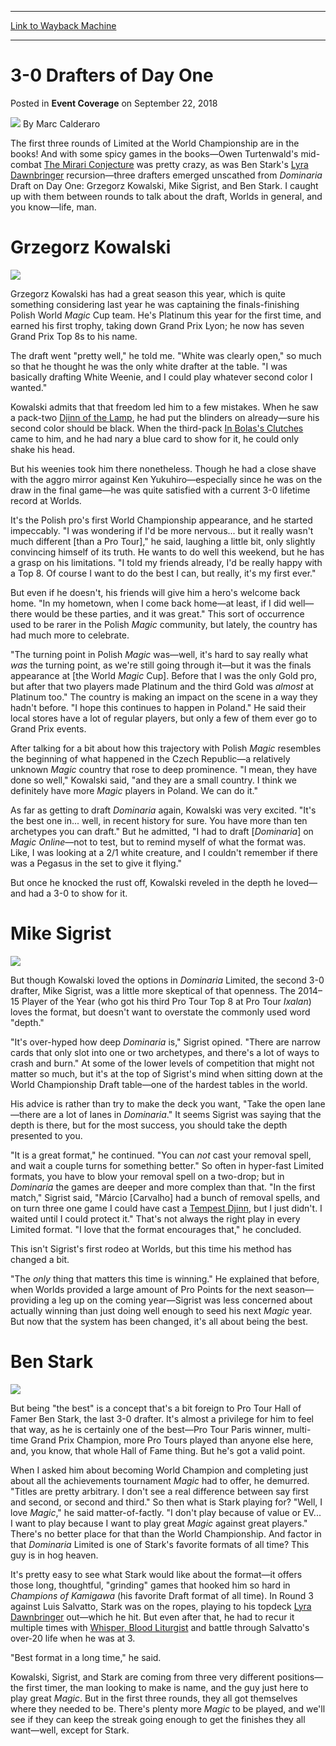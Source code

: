 
---
[Link to Wayback Machine](https://web.archive.org/web/20200527202306/https://magic.wizards.com/en/events/coverage/2018wc/3-0-drafters-d1-2018-09-21)

[_metadata_:author]:- "Marc Calderaro"
[_metadata_:description]:- "The first three rounds of Limited at the World Championship are in the books! And with some spicy games in the books—Owen Turtenwald's mid-combat [autocard]The Mirari Conjecture[/autocard] was pretty crazy, as was Ben Stark's [autocard]Lyra Dawnbringer[/autocard] recursion—three drafters emerged unscathed from Dominaria Draft on Day One: Grzegorz Kowalski, Mike Sigrist, and Ben Stark. I caught up with them between rounds to talk about the draft, Worlds in general, and you know—life, man."
[_metadata_:generator]:- "Drupal 7 (http://drupal.org)"
[_metadata_:node]:- "1337641"
[_metadata_:path_date]:- "2018-09-21"
[_metadata_:publish_date]:- "2018-09-22"
[_metadata_:source]:- "div-main-content"
[_metadata_:title]:- "3-0 Drafters of Day One"
[_metadata_:wayback_capture_timestamp]:- "2020-05-27 20:23:06"
[_metadata_:wayback_raw_url]:- "https://web.archive.org/web/20200527202306id_/https://magic.wizards.com/en/events/coverage/2018wc/3-0-drafters-d1-2018-09-21"
[_metadata_:wayback_url]:- "https://magic.wizards.com/en/events/coverage/2018wc/3-0-drafters-d1-2018-09-21"
---


3-0 Drafters of Day One
=======================



 Posted in **Event Coverage**
 on September 22, 2018 






![](https://media.magic.wizards.com/styles/auth_small/public/images/person/calderaro.jpg)
By Marc Calderaro











The first three rounds of Limited at the World Championship are in the books! And with some spicy games in the books—Owen Turtenwald's mid-combat [The Mirari Conjecture](http://gatherer.wizards.com/Pages/Card/Details.aspx?name=The+Mirari+Conjecture) was pretty crazy, as was Ben Stark's [Lyra Dawnbringer](http://gatherer.wizards.com/Pages/Card/Details.aspx?name=Lyra+Dawnbringer) recursion—three drafters emerged unscathed from *Dominaria* Draft on Day One: Grzegorz Kowalski, Mike Sigrist, and Ben Stark. I caught up with them between rounds to talk about the draft, Worlds in general, and you know—life, man.


Grzegorz Kowalski
=================


![](https://media.wizards.com/2018/events/2018wc/2018wc-30-kowalski.jpg)


Grzegorz Kowalski has had a great season this year, which is quite something considering last year he was captaining the finals-finishing Polish World *Magic* Cup team. He's Platinum this year for the first time, and earned his first trophy, taking down Grand Prix Lyon; he now has seven Grand Prix Top 8s to his name.


The draft went "pretty well," he told me. "White was clearly open," so much so that he thought he was the only white drafter at the table. "I was basically drafting White Weenie, and I could play whatever second color I wanted."


Kowalski admits that that freedom led him to a few mistakes. When he saw a pack-two [Djinn of the Lamp](http://gatherer.wizards.com/Pages/Card/Details.aspx?name=Djinn+of+the+Lamp), he had put the blinders on already—sure his second color should be black. When the third-pack [In Bolas's Clutches](http://gatherer.wizards.com/Pages/Card/Details.aspx?name=In+Bolas%27s+Clutches) came to him, and he had nary a blue card to show for it, he could only shake his head.


But his weenies took him there nonetheless. Though he had a close shave with the aggro mirror against Ken Yukuhiro—especially since he was on the draw in the final game—he was quite satisfied with a current 3-0 lifetime record at Worlds.


It's the Polish pro's first World Championship appearance, and he started impeccably. "I was wondering if I'd be more nervous... but it really wasn't much different [than a Pro Tour]," he said, laughing a little bit, only slightly convincing himself of its truth. He wants to do well this weekend, but he has a grasp on his limitations. "I told my friends already, I'd be really happy with a Top 8. Of course I want to do the best I can, but really, it's my first ever."


But even if he doesn't, his friends will give him a hero's welcome back home. "In my hometown, when I come back home—at least, if I did well—there would be these parties, and it was great." This sort of occurrence used to be rarer in the Polish *Magic* community, but lately, the country has had much more to celebrate.


"The turning point in Polish *Magic* was—well, it's hard to say really what *was* the turning point, as we're still going through it—but it was the finals appearance at [the World *Magic* Cup]. Before that I was the only Gold pro, but after that two players made Platinum and the third Gold was *almost* at Platinum too." The country is making an impact on the scene in a way they hadn't before. "I hope this continues to happen in Poland." He said their local stores have a lot of regular players, but only a few of them ever go to Grand Prix events.


After talking for a bit about how this trajectory with Polish *Magic* resembles the beginning of what happened in the Czech Republic—a relatively unknown *Magic* country that rose to deep prominence. "I mean, they have done so well," Kowalski said, "and they are a small country. I think we definitely have more *Magic* players in Poland. We can do it."


As far as getting to draft *Dominaria* again, Kowalski was very excited. "It's the best one in... well, in recent history for sure. You have more than ten archetypes you can draft." But he admitted, "I had to draft [*Dominaria*] on *Magic Online*—not to test, but to remind myself of what the format was. Like, I was looking at a 2/1 white creature, and I couldn't remember if there was a Pegasus in the set to give it flying."


But once he knocked the rust off, Kowalski reveled in the depth he loved—and had a 3-0 to show for it.


Mike Sigrist
============


![](https://media.wizards.com/2018/events/2018wc/2018wc-30-2.jpg)


But though Kowalski loved the options in *Dominaria* Limited, the second 3-0 drafter, Mike Sigrist, was a little more skeptical of that openness. The 2014–15 Player of the Year (who got his third Pro Tour Top 8 at Pro Tour *Ixalan*) loves the format, but doesn't want to overstate the commonly used word "depth."


"It's over-hyped how deep *Dominaria* is," Sigrist opined. "There are narrow cards that only slot into one or two archetypes, and there's a lot of ways to crash and burn." At some of the lower levels of competition that might not matter so much, but it's at the top of Sigrist's mind when sitting down at the World Championship Draft table—one of the hardest tables in the world.


His advice is rather than try to make the deck you want, "Take the open lane—there are a lot of lanes in *Dominaria*." It seems Sigrist was saying that the depth is there, but for the most success, you should take the depth presented to you.


"It is a great format," he continued. "You can *not* cast your removal spell, and wait a couple turns for something better." So often in hyper-fast Limited formats, you have to blow your removal spell on a two-drop; but in *Dominaria* the games are deeper and more complex than that. "In the first match," Sigrist said, "Márcio [Carvalho] had a bunch of removal spells, and on turn three one game I could have cast a [Tempest Djinn](http://gatherer.wizards.com/Pages/Card/Details.aspx?name=Tempest+Djinn), but I just didn't. I waited until I could protect it." That's not always the right play in every Limited format. "I love that the format encourages that," he concluded.


This isn't Sigrist's first rodeo at Worlds, but this time his method has changed a bit.


"The *only* thing that matters this time is winning." He explained that before, when Worlds provided a large amount of Pro Points for the next season—providing a leg up on the coming year—Sigrist was less concerned about actually winning than just doing well enough to seed his next *Magic* year. But now that the system has been changed, it's all about being the best.


Ben Stark
=========


![](https://media.wizards.com/2018/events/2018wc/2018wc-30-1.jpg)


But being "the best" is a concept that's a bit foreign to Pro Tour Hall of Famer Ben Stark, the last 3-0 drafter. It's almost a privilege for him to feel that way, as he is certainly one of the best—Pro Tour Paris winner, multi-time Grand Prix Champion, more Pro Tours played than anyone else here, and, you know, that whole Hall of Fame thing. But he's got a valid point.


When I asked him about becoming World Champion and completing just about all the achievements tournament *Magic* had to offer, he demurred. "Titles are pretty arbitrary. I don't see a real difference between say first and second, or second and third." So then what is Stark playing for? "Well, I love *Magic*," he said matter-of-factly. "I don't play because of value or EV... I want to play because I want to play great *Magic* against great players." There's no better place for that than the World Championship. And factor in that *Dominaria* Limited is one of Stark's favorite formats of all time? This guy is in hog heaven.


It's pretty easy to see what Stark would like about the format—it offers those long, thoughtful, "grinding" games that hooked him so hard in *Champions of Kamigawa* (his favorite Draft format of all time). In Round 3 against Luis Salvatto, Stark was on the ropes, playing to his topdeck [Lyra Dawnbringer](http://gatherer.wizards.com/Pages/Card/Details.aspx?name=Lyra+Dawnbringer) out—which he hit. But even after that, he had to recur it multiple times with [Whisper, Blood Liturgist](http://gatherer.wizards.com/Pages/Card/Details.aspx?name=Whisper%2C+Blood+Liturgist) and battle through Salvatto's over-20 life when he was at 3.


"Best format in a long time," he said.


Kowalski, Sigrist, and Stark are coming from three very different positions—the first timer, the man looking to make is name, and the guy just here to play great *Magic*. But in the first three rounds, they all got themselves where they needed to be. There's plenty more *Magic* to be played, and we'll see if they can keep the streak going enough to get the finishes they all want—well, except for Stark.







